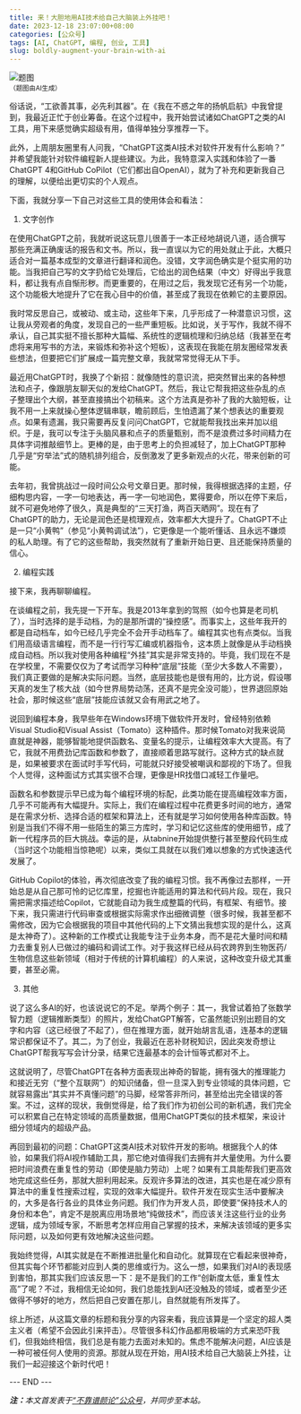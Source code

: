 ```yaml
---
title: 来！大胆地用AI技术给自己大脑装上外挂吧！
date: 2023-12-18 23:07:00+08:00
categories: [公众号]
tags: [AI, ChatGPT, 编程, 创业, 工具]
slug: boldly-augment-your-brain-with-ai
---
```


<div class="p-3 text-center">
  <img class="img-fluid" src="/uploads/2023/1218/01.png" alt="题图" style="max-width:640px">
  <div><small>（题图由AI生成）</small></div>
</div>

俗话说，“工欲善其事，必先利其器”。在《我在不惑之年的扬帆启航》中我曾提到，我最近正忙于创业筹备。在这个过程中，我开始尝试诸如ChatGPT之类的AI工具，用下来感觉确实超级有用，值得单独分享推荐一下。

此外，上周朋友圈里有人问我，“ChatGPT这类AI技术对软件开发有什么影响？” 并希望我能针对软件编程新人提些建议。为此，我特意深入实践和体验了一番ChatGPT 4和GitHub CoPilot（它们都出自OpenAI），就为了补充和更新我自己的理解，以便给出更切实的个人观点。

下面，我就分享一下自己对这些工具的使用体会和看法：

1. 文字创作

在使用ChatGPT之前，我就听说这玩意儿很善于一本正经地胡说八道，适合撰写那些充满正确废话的报告和文书。所以，我一直误以为它的用处就止于此，大概只适合对一篇基本成型的文章进行翻译和润色。没错，文字润色确实是个挺实用的功能。当我把自己写的文字扔给它处理后，它给出的润色结果（中文）好得出乎我意料，都让我有点自惭形秽。而更重要的，在用过之后，我发现它还有另一个功能，这个功能极大地提升了它在我心目中的价值，甚至成了我现在依赖它的主要原因。

我时常反思自己，或被动、或主动，这些年下来，几乎形成了一种潜意识习惯，这让我从旁观者的角度，发现自己的一些严重短板。比如说，关于写作，我就不得不承认，自己其实挺不擅长那种大篇幅、系统性的逻辑梳理和归纳总结（我甚至在考虑将来用写书的方法，来锻炼和弥补这个短板），这表现在我能在朋友圈经常发表些想法，但要把它们扩展成一篇完整文章，我就常常觉得无从下手。

最近用ChatGPT时，我换了个新招：就像随性的意识流，把突然冒出来的各种想法和点子，像跟朋友聊天似的发给ChatGPT。然后，我让它帮我把这些杂乱的点子整理出个大纲，甚至直接搞出个初稿来。这个方法真是弥补了我的大脑短板，让我不用一上来就操心整体逻辑串联，瞻前顾后，生怕遗漏了某个想表达的重要观点。如果有遗漏，我只需要再反复问问ChatGPT，它就能帮我找出来并加以组织。于是，我可以专注于头脑风暴和点子的质量甄别，而不是浪费过多时间精力在具体字词推敲细节上。更棒的是，由于思考上的负担减轻了，加上ChatGPT那种几乎是“穷举法”式的随机排列组合，反倒激发了更多新观点的火花，带来创新的可能。

去年初，我曾挑战过一段时间公众号文章日更。那时候，我得根据选择的主题，仔细构思内容，一字一句地表达，再一字一句地润色，累得要命，所以在停下来后，就不可避免地停了很久，真是典型的“三天打渔，两百天晒网”。现在有了ChatGPT的助力，无论是润色还是梳理观点，效率都大大提升了。ChatGPT不止是一只“小黄鸭”（参见“小黄鸭调试法”），它更像是一个能听懂话、且永远不嫌烦的私人助理。有了它的这些帮助，我突然就有了重新开始日更、且还能保持质量的信心。

2. 编程实践

接下来，我再聊聊编程。

在谈编程之前，我先提一下开车。我是2013年拿到的驾照（如今也算是老司机了），当时选择的是手动档，为的是那所谓的“操控感”。而事实上，这些年我开的都是自动档车，如今已经几乎完全不会开手动档车了。编程其实也有点类似。当我们用高级语言编程，而不是一行行写汇编或机器指令，这本质上就像是从手动档换成自动档。所以我对使用各种编程“外挂”其实是非常支持的。毕竟，我们现在不是在学校里，不需要仅仅为了考试而学习种种“底层”技能（至少大多数人不需要），我们真正要做的是解决实际问题。当然，底层技能也是很有用的，比方说，假设哪天真的发生了核大战（如今世界局势动荡，还真不是完全没可能），世界退回原始社会，那时候这些“底层”技能应该就又会有用武之地了。

说回到编程本身，我早些年在Windows环境下做软件开发时，曾经特别依赖Visual Studio和Visual Assist（Tomato）这种插件。那时候Tomato对我来说简直就是神器，能够智能地提供函数名、变量名的提示，让编程效率大大提高。有了它，我就不用费劲记库函数和参数了，直接顺着思路写就行。这种方式的缺点就是，如果被要求在面试时手写代码，可能就只好接受被嘲讽和鄙视的下场了。但我个人觉得，这种面试方式其实很不合理，更像是HR找借口减轻工作量吧。

函数名和参数提示早已成为每个编程环境的标配，此类功能在提高编程效率方面，几乎不可能再有大幅提升。实际上，我们在编程过程中花费更多时间的地方，通常是在需求分析、选择合适的框架和算法上，还有就是学习如何使用各种库函数。特别是当我们不得不用一些陌生的第三方库时，学习和记忆这些库的使用细节，成了新一代程序员的巨大挑战。幸运的是，从tabnine开始提供整行甚至整段代码生成（当时这个功能相当惊艳呢）以来，类似工具就在以我们难以想象的方式快速迭代发展了。

GitHub Copilot的体验，再次彻底改变了我的编程习惯。我不再像过去那样，一开始总是从自己那可怜的记忆库里，挖掘也许能适用的算法和代码片段。现在，我只需把需求描述给Copilot，它就能自动为我生成整篇的代码，有框架、有细节。接下来，我只需进行代码审查或根据实际需求作出细微调整（很多时候，我甚至都不需修改，因为它会根据我的项目中其他代码的上下文猜出我想实现的是什么，这真是太神奇了）。这种新的工作模式让我能专注于业务本身，而不是花大量时间和精力去重复别人已做过的编码和调试工作。对于我这样已经从码农跨界到生物医药/生物信息这些新领域（相对于传统的计算机编程）的人来说，这种改变升级尤其重要，甚至必需。

3. 其他

说了这么多AI的好，也该说说它的不足。举两个例子：其一，我曾试着拍了张数学智力题（逻辑推断类型）的照片，发给ChatGPT解答，它虽然能识别出题目的文字和内容（这已经很了不起了），但在推理方面，就开始胡言乱语，连基本的逻辑常识都保证不了。其二，为了创业，我最近在恶补财税知识，因此突发奇想让ChatGPT帮我写写会计分录，结果它连最基本的会计恒等式都对不上。

这就说明了，尽管ChatGPT在各种方面表现出神奇的智能，拥有强大的推理能力和接近无穷（“整个互联网”）的知识储备，但一旦深入到专业领域的具体问题，它就容易露出“其实并不真懂问题”的马脚，经常答非所问，甚至给出完全错误的答案。不过，这样的现状，我倒觉得是，给了我们作为初创公司的新机遇，我们完全可以积累自己在特定领域的高质量数据，借用ChatGPT类似的技术框架，来设计细分领域内的超级产品。

再回到最初的问题：ChatGPT这类AI技术对软件开发的影响。根据我个人的体验，如果我们将AI视作辅助工具，那它绝对值得我们去拥有并大量使用。为什么要把时间浪费在重复性的劳动（即使是脑力劳动）上呢？如果有工具能帮我们更高效地完成这些任务，那就大胆利用起来。反观许多算法的改进，其实也是在减少原有算法中的重复性搜索过程，实现的效率大幅提升。软件开发在现实生活中要解决的，大多是各行各业的具体业务问题。我们作为开发人员，即使要“保持技术人的身份和本色”，肯定不是脱离应用场景地“纯做技术”，而应该关注这些行业的业务逻辑，成为领域专家，不断思考怎样应用自己掌握的技术，来解决该领域的更多实际问题，以及如何更有效地解决这些问题。

我始终觉得，AI其实就是在不断推进批量化和自动化。就算现在它看起来很神奇，但其实每个环节都能对应到人类的思维或行为。这么一想，如果我们对AI的表现感到害怕，那其实我们应该反思一下：是不是我们的工作“创新度太低，重复性太高”了呢？不过，我相信无论如何，我们总能找到AI还没触及的领域，或者至少还做得不够好的地方，然后把自己安置在那儿，自然就能有所发挥了。

综上所述，从这篇文章的标题和我分享的内容来看，我应该算是一个坚定的超人类主义者（希望不会因此引来抨击）。尽管很多科幻作品都用极端的方式来恐吓我们，但我始终相信，我们总是有能力去面对未知的。焦虑不能解决问题，AI应该是一种可被任何人使用的资源。那就从现在开始，用AI技术给自己大脑装上外挂，让我们一起迎接这个新时代吧！

<div class="p-5 text-center">--- END ---</div>

<i><b>注：</b>本文首发表于[“不靠谱颜论”公众号](https://mp.weixin.qq.com/s/Tq-Lh5qEcT8IiEA1KFevQQ)，并同步至本站。</i>
